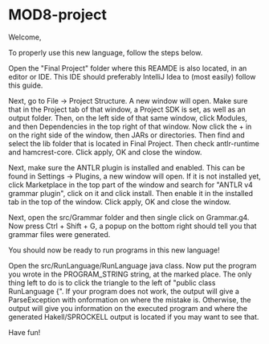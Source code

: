 # MOD8-project

Welcome,

To properly use this new language, follow the steps below.

Open the "Final Project" folder where this REAMDE is also located, in an editor or IDE.
This IDE should preferably IntelliJ Idea to (most easily) follow this guide.

Next, go to File -> Project Structure.
A new window will open.
Make sure that in the Project tab of that window, a Project SDK is set, as well as an output folder.
Then, on the left side of that same window, click Modules, and then Dependencies in the top right of that window.
Now click the + in on the right side of the window, then JARs or directories.
Then find and select the lib folder that is located in Final Project.
Then check antlr-runtime and hamcrest-core.
Click apply, OK and close the window.

Next, make sure the ANTLR plugin is installed and enabled.
This can be found in Settings -> Plugins, a new window will open.
If it is not installed yet, click Marketplace in the top part of the window and search for
"ANTLR v4 grammar plugin", click on it and click install.
Then enable it in the installed tab in the top of the window.
Click apply, OK and close the window.

Next, open the src/Grammar folder and then single click on Grammar.g4.
Now press Ctrl + Shift + G, a popup on the bottom right should tell you that grammar files were generated.

You should now be ready to run programs in this new language!

Open the src/RunLanguage/RunLanguage java class.
Now put the program you wrote in the PROGRAM_STRING string, at the marked place.
The only thing left to do is to click the triangle to the left of "public class RunLanguage {".
If your program does not work, the output will give a ParseException with onformation on where the mistake is.
Otherwise, the output will give you information on the executed program
and where the generated Hakell/SPROCKELL output is located if you may want to see that.

Have fun!
